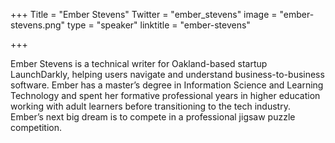 +++
Title = "Ember Stevens"
Twitter = "ember_stevens"
image = "ember-stevens.png"
type = "speaker"
linktitle = "ember-stevens"

+++


Ember Stevens is a technical writer for Oakland-based startup LaunchDarkly, helping users navigate and understand business-to-business software. Ember has a master’s degree in Information Science and Learning Technology and spent her formative professional years in higher education working with adult learners before transitioning to the tech industry. Ember’s next big dream is to compete in a professional jigsaw puzzle competition.
